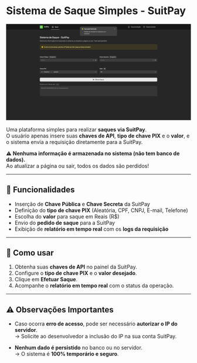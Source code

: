 # Sistema de Saque Simples - SuitPay

![SuitPay Logo](public/preview.png)

Uma plataforma simples para realizar **saques via SuitPay**.  
O usuário apenas insere suas **chaves de API**, **tipo de chave PIX** e o **valor**, e o sistema envia a requisição diretamente para a SuitPay.

⚠️ **Nenhuma informação é armazenada no sistema (não tem banco de dados).**  
Ao atualizar a página ou sair, todos os dados são perdidos!

---

## 📌 Funcionalidades

- Inserção de **Chave Pública** e **Chave Secreta** da SuitPay
- Definição do **tipo de chave PIX** (Aleatória, CPF, CNPJ, E-mail, Telefone)
- Escolha do **valor** para saque em Reais (R$)
- Envio do **pedido de saque** para a SuitPay
- Exibição de **relatório em tempo real** com os **logs da requisição**

---

## 🚀 Como usar

1. Obtenha suas **chaves de API** no painel da SuitPay.
2. Configure o **tipo de chave PIX** e o **valor desejado**.
3. Clique em **Efetuar Saque**.
4. Acompanhe o **relatório em tempo real** com o status da operação.

---

## ⚠️ Observações Importantes

- Caso ocorra **erro de acesso**, pode ser necessário **autorizar o IP do servidor**.  
  → Solicite ao desenvolvedor a inclusão do IP na sua conta SuitPay.

- **Nenhum dado é persistido** no banco ou no servidor.  
  → O sistema é **100% temporário e seguro**.

